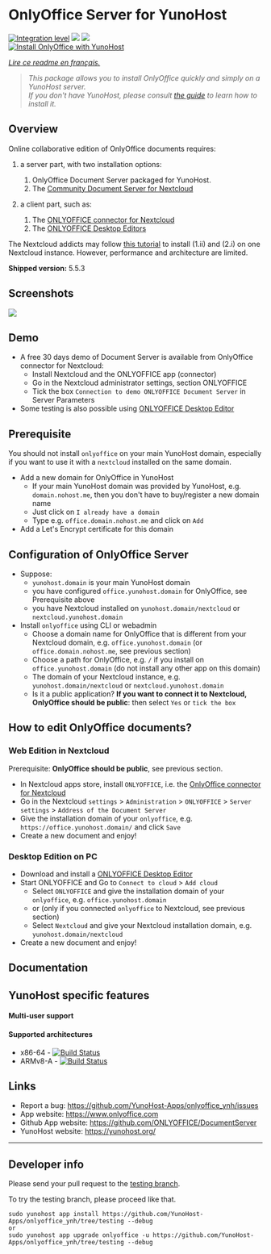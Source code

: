 # OnlyOffice Server for YunoHost

[![Integration level](https://dash.yunohost.org/integration/onlyoffice.svg)](https://dash.yunohost.org/appci/app/onlyoffice) ![](https://ci-apps.yunohost.org/ci/badges/onlyoffice.status.svg) ![](https://ci-apps.yunohost.org/ci/badges/onlyoffice.maintain.svg)  
[![Install OnlyOffice with YunoHost](https://install-app.yunohost.org/install-with-yunohost.png)](https://install-app.yunohost.org/?app=onlyoffice)

*[Lire ce readme en français.](./README_fr.md)*

> *This package allows you to install OnlyOffice quickly and simply on a YunoHost server.  
If you don't have YunoHost, please consult [the guide](https://yunohost.org/#/install) to learn how to install it.*

## Overview

Online collaborative edition of OnlyOffice documents requires: 
1. a server part, with two installation options:
   1. OnlyOffice Document Server packaged for YunoHost. 
   2. The [Community Document Server for Nextcloud](https://apps.nextcloud.com/apps/documentserver_community) 

2. a client part, such as: 
   1. The [ONLYOFFICE connector for Nextcloud](https://apps.nextcloud.com/apps/onlyoffice) 
   2. The [ONLYOFFICE Desktop Editors](https://www.onlyoffice.com/fr/download-desktop.aspx)

The Nextcloud addicts may follow [this tutorial](https://github.com/YunoHost-Apps/nextcloud_ynh#configure-onlyoffice-integration) to install (1.ii) and (2.i) on one Nextcloud instance. However, performance and architecture are limited.

**Shipped version:** 5.5.3

## Screenshots

![](https://static-www.onlyoffice.com/v9.5.0/images/mainpage/may2018/editors/document-short.jpg)

## Demo

* A free 30 days demo of Document Server is available from OnlyOffice connector for Nextcloud:
  * Install Nextcloud and the ONLYOFFICE app (connector)
  * Go in the Nextcloud administrator settings, section ONLYOFFICE
  * Tick the box `Connection to demo ONLYOFFICE Document Server` in Server Parameters
* Some testing is also possible using [ONLYOFFICE Desktop Editor](https://www.onlyoffice.com/fr/download-desktop.aspx)

## Prerequisite

You should not install `onlyoffice` on your main YunoHost domain, especially if you want to use it with a `nextcloud` installed on the same domain.
* Add a new domain for OnlyOffice in YunoHost 
  * If your main YunoHost domain was provided by YunoHost, e.g. `domain.nohost.me`, then you don't have to buy/register a new domain name
  * Just click on `I already have a domain`
  * Type e.g. `office.domain.nohost.me` and click on `Add`
* Add a Let's Encrypt certificate for this domain

## Configuration of OnlyOffice Server

* Suppose:
  * `yunohost.domain` is your main YunoHost domain
  * you have configured `office.yunohost.domain` for OnlyOffice, see Prerequisite above
  * you have Nextcloud installed on `yunohost.domain/nextcloud` or `nextcloud.yunohost.domain`
* Install `onlyoffice` using CLI or webadmin
  * Choose a domain name for OnlyOffice that is different from your Nextcloud domain, e.g. `office.yunohost.domain` (or `office.domain.nohost.me`, see previous section)
  * Choose a path for OnlyOffice, e.g. `/` if you install on `office.yunohost.domain` (do not install any other app on this domain)
  * The domain of your Nextcloud instance, e.g. `yunohost.domain/nextcloud` or `nextcloud.yunohost.domain`
  * Is it a public application? **If you want to connect it to Nextcloud, OnlyOffice should be public**: then select `Yes` or `tick the box`

## How to edit OnlyOffice documents?

### Web Edition in Nextcloud

Prerequisite: **OnlyOffice should be public**, see previous section.
* In Nextcloud apps store, install `ONLYOFFICE`, i.e. the [OnlyOffice connector for Nextcloud](https://apps.nextcloud.com/apps/onlyoffice)
* Go in the Nextcloud `settings` > `Administration` > `ONLYOFFICE` > `Server settings` > `Address of the Document Server`
* Give the installation domain of your `onlyoffice`, e.g. `https://office.yunohost.domain/` and click `Save`
* Create a new document and enjoy!

### Desktop Edition on PC

* Download and install a [ONLYOFFICE Desktop Editor](https://www.onlyoffice.com/fr/download-desktop.aspx)
* Start ONLYOFFICE and Go to `Connect to cloud` > `Add cloud`
  * Select `ONLYOFFICE` and give the installation domain of your `onlyoffice`, e.g. `office.yunohost.domain`
  * or (only if you connected `onlyoffice` to Nextcloud, see previous section)
  * Select `Nextcloud` and give your Nextcloud installation domain, e.g. `yunohost.domain/nextcloud`
* Create a new document and enjoy!

## Documentation

## YunoHost specific features

#### Multi-user support

#### Supported architectures

* x86-64 - [![Build Status](https://ci-apps.yunohost.org/ci/logs/onlyoffice%20%28Apps%29.svg)](https://ci-apps.yunohost.org/ci/apps/onlyoffice/)
* ARMv8-A - [![Build Status](https://ci-apps-arm.yunohost.org/ci/logs/onlyoffice%20%28Apps%29.svg)](https://ci-apps-arm.yunohost.org/ci/apps/onlyoffice/)

## Links

 * Report a bug: https://github.com/YunoHost-Apps/onlyoffice_ynh/issues
 * App website: https://www.onlyoffice.com
 * Github App website: https://github.com/ONLYOFFICE/DocumentServer
 * YunoHost website: https://yunohost.org/

---

## Developer info

Please send your pull request to the [testing branch](https://github.com/YunoHost-Apps/onlyoffice_ynh/tree/testing).

To try the testing branch, please proceed like that.
```
sudo yunohost app install https://github.com/YunoHost-Apps/onlyoffice_ynh/tree/testing --debug
or
sudo yunohost app upgrade onlyoffice -u https://github.com/YunoHost-Apps/onlyoffice_ynh/tree/testing --debug
```

